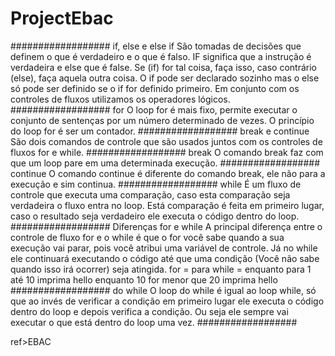# ProjectEbac
##################
if, else e else if
São tomadas de decisões que definem o que é verdadeiro e o que é
falso.
IF significa que a instrução é verdadeira e else que é false.
Se (if) for tal coisa, faça isso, caso contrário (else), faça aquela outra
coisa.
O if pode ser declarado sozinho mas o else só pode ser definido se o
if for definido primeiro.
Em conjunto com os controles de fluxos utilizamos os operadores
lógicos.
##################
for
O loop for é mais fixo, permite executar o conjunto de sentenças por
um número determinado de vezes. O princípio do loop for é ser um
contador. 
##################
break e continue
São dois comandos de controle que são usados juntos com os
controles de fluxos for e while.
##################
break
O comando break faz com que um loop pare em uma determinada
execução.
##################
continue
O comando continue é diferente do comando break, ele não para a
execução e sim continua.
##################
while
É um fluxo de controle que executa uma comparação, caso esta
comparação seja verdadeira o fluxo entra no loop. Está comparação
é feita em primeiro lugar, caso o resultado seja verdadeiro ele
executa o código dentro do loop.
##################
Diferenças for e while
A principal diferença entre o controle de fluxo for e o while é que o for
você sabe quando a sua execução vai parar, pois você atribui uma
variável de controle. Já no while ele continuará executando o código
até que uma condição (Você não sabe quando isso irá ocorrer) seja
atingida.
for = para
while = enquanto
para 1 até 10 imprima hello
enquanto 10 for menor que 20 imprima hello
##################
do while
O loop do while é igual ao loop while, só que ao invés de verificar a
condição em primeiro lugar ele executa o código dentro do loop e
depois verifica a condição.
Ou seja ele sempre vai executar o que está dentro do loop uma vez.
##################

ref>EBAC



